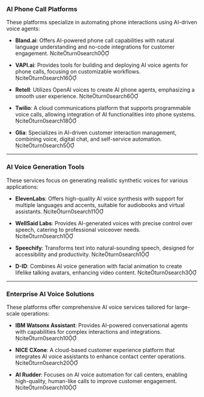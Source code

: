 ### AI Phone Call Platforms

These platforms specialize in automating phone interactions using AI-driven voice agents:

- **Bland.ai**: Offers AI-powered phone call capabilities with natural language understanding and no-code integrations for customer engagement. citeturn0search0

- **VAPI.ai**: Provides tools for building and deploying AI voice agents for phone calls, focusing on customizable workflows. citeturn0search16

- **Retell**: Utilizes OpenAI voices to create AI phone agents, emphasizing a smooth user experience. citeturn0search6

- **Twilio**: A cloud communications platform that supports programmable voice calls, allowing integration of AI functionalities into phone systems. citeturn0search18

- **Glia**: Specializes in AI-driven customer interaction management, combining voice, digital chat, and self-service automation. citeturn0search5

---

### AI Voice Generation Tools

These services focus on generating realistic synthetic voices for various applications:

- **ElevenLabs**: Offers high-quality AI voice synthesis with support for multiple languages and accents, suitable for audiobooks and virtual assistants. citeturn0search11

- **WellSaid Labs**: Provides AI-generated voices with precise control over speech, catering to professional voiceover needs. citeturn0search1

- **Speechify**: Transforms text into natural-sounding speech, designed for accessibility and productivity. citeturn0search1

- **D-ID**: Combines AI voice generation with facial animation to create lifelike talking avatars, enhancing video content. citeturn0search3

---

### Enterprise AI Voice Solutions

These platforms offer comprehensive AI voice services tailored for large-scale operations:

- **IBM Watsonx Assistant**: Provides AI-powered conversational agents with capabilities for complex interactions and integrations. citeturn0search10

- **NICE CXone**: A cloud-based customer experience platform that integrates AI voice assistants to enhance contact center operations. citeturn0search20

- **AI Rudder**: Focuses on AI voice automation for call centers, enabling high-quality, human-like calls to improve customer engagement. citeturn0search10
